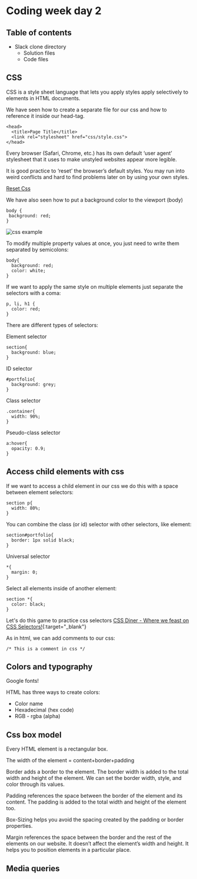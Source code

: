 # Coding week day 2

## Table of contents

- Slack clone directory
  - Solution files
  - Code files

## CSS

CSS is a style sheet language that lets you apply styles apply selectively to elements in HTML documents.

We have seen how to create a separate file for our css and how to reference it inside our head-tag.

```
<head>
  <title>Page Title</title>
  <link rel="stylesheet" href="css/style.css">
</head>
```

Every browser (Safari, Chrome, etc.) has its own default ‘user agent’ stylesheet that it uses to make unstyled websites appear more legible.

It is good practice to ‘reset’ the browser’s default styles. You may run into weird conflicts and hard to find problems later on by using your own styles.

[Reset Css](https://meyerweb.com/eric/tools/css/reset/reset.css)

We have also seen how to put a background color to the viewport (body)

```
body {
 background: red;
}
```

![css example](https://mdn.mozillademos.org/files/9461/css-declaration-small.png)

To modify multiple property values at once, you just need to write them separated by semicolons:

```
body{
  background: red;
  color: white;
}
```
If we want to apply the same style on multiple elements just separate the selectors with a coma:

```
p, li, h1 {
  color: red;
}
```

There are different types of selectors:

Element selector
```
section{
  background: blue;
}
```
ID selector
```
#portfolio{
  background: grey;
}
```
Class selector
```
.container{
  width: 90%;
}
```
Pseudo-class selector
```
a:hover{
  opacity: 0.9;
}
```

## Access child elements with css

If we want to access a child element in our css we do this with a space between element selectors:

```
section p{
  width: 80%;
}
```

You can combine the class (or id) selector with other selectors, like element:

```
section#portfolio{
  border: 1px solid black;
}
```

Universal selector

```
*{
  margin: 0;
}
```

Select all elements inside of another element:

```
section *{
  color: black;
}
```

Let's do this game to practice css selectors
[CSS Diner - Where we feast on CSS Selectors!](https://flukeout.github.io/){:target="_blank"}

As in html, we can add comments to our css:

```
/* This is a comment in css */
```


## Colors and typography

Google fonts!

HTML has three ways to create colors:

- Color name
- Hexadecimal (hex code)
- RGB - rgba (alpha)

## Css box model
Every HTML element is a rectangular box.

The width of the element = content+border+padding

Border adds a border to the element. The border width is added to the total width and height of the element. We can set the border width, style, and color through its values.

Padding references the space between the border of the element and its content. The padding is added to the total width and height of the element too.

Box-Sizing helps you avoid the spacing created by the padding or border properties.

Margin references the space between the border and the rest of the elements on our website. It doesn’t affect the element’s width and height. It helps you to position elements in a particular place.

## Media queries